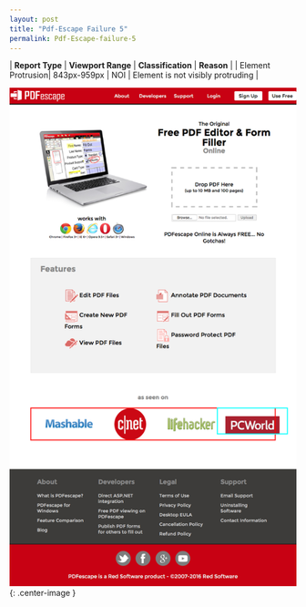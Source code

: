 ```yaml
---
layout: post
title: "Pdf-Escape Failure 5"
permalink: Pdf-Escape-failure-5
---
```

| **Report Type** | **Viewport Range** | **Classification** | **Reason** |
| Element Protrusion| 843px-959px | NOI | Element is not visibly protruding | 

![Screenshot of the fault](assets/images/Pdf-Escape/fault5/overflow-Width901.png){: .center-image }